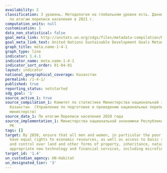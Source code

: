 ```yaml
---
availability: 2
classification: 3 уровень. Методология на глобальном уровне есть. Данные будут рассчитаны
  по итогам переписи населения в 2021 г.
computation_units: null
customisation: 1
data_non_statistical: false
goal_meta_link: http://unstats.un.org/sdgs/files/metadata-compilation/Metadata-Goal-1.pdf
goal_meta_link_text: United Nations Sustainable Development Goals Metadata (pdf 894kB)
graph_title: meta.name-1-4-1
graph_type: line
indicator: 1.4.1
indicator_name: meta.name-1-4-1
indicator_sort_order: 01-04-01
layout: indicator
national_geographical_coverage: Казахстан
permalink: /1-4-1/
published: true
reporting_status: notstarted
sdg_goal: '1'
source_active_1: true
source_compilation_1: Комитет по статистике Министерства национальной экономики Республики
  Казахстан  (Управление по подготовке и проведению национальных переписей), (несколько
  министерств)
source_data_1: По итогам Переписи населения 2020 года
source_implementation_1: Министерства национальной экономики Республики Казахстан,  МИИР
  РК
tags: []
target: By 2030, ensure that all men and women, in particular the poor and the vulnerable,
  have equal rights to economic resources, as well as access to basic services, ownership
  and control over land and other forms of property, inheritance, natural resources,
  appropriate new technology and financial services, including microfinance.
target_id: '1.4'
un_custodian_agency: UN-Habitat
un_designated_tier: '3'
---
```

